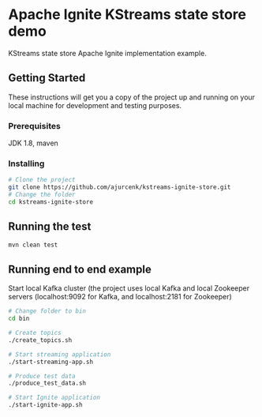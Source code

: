 # Apache Ignite KStreams state store demo
KStreams state store Apache Ignite implementation example.

## Getting Started
These instructions will get you a copy of the project up and running on your local machine for development and testing purposes.

### Prerequisites
JDK 1.8, maven

### Installing 
```bash
# Clone the project
git clone https://github.com/ajurcenk/kstreams-ignite-store.git
# Change the folder 
cd kstreams-ignite-store
```

## Running the test
```bash
mvn clean test
```

## Running end to end example
 Start local Kafka cluster (the project uses local Kafka and local Zookeeper servers (localhost:9092 for Kafka, and localhost:2181 for Zookeeper)
 ```bash
# Change folder to bin
cd bin

# Create topics
./create_topics.sh

# Start streaming application
./start-streaming-app.sh

# Produce test data
./produce_test_data.sh

# Start Ignite application
./start-ignite-app.sh

```
